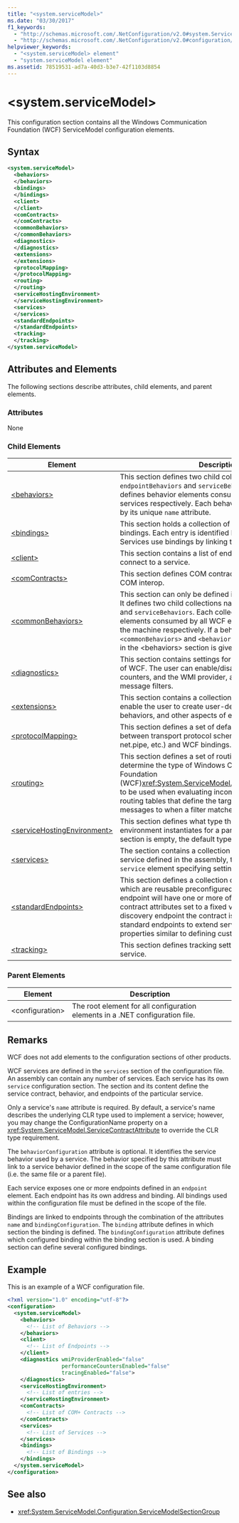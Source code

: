 ```yaml
---
title: "<system.serviceModel>"
ms.date: "03/30/2017"
f1_keywords: 
  - "http://schemas.microsoft.com/.NetConfiguration/v2.0#system.ServiceModel"
  - "http://schemas.microsoft.com/.NetConfiguration/v2.0#configuration/system.ServiceModel"
helpviewer_keywords: 
  - "<system.serviceModel> element"
  - "system.serviceModel element"
ms.assetid: 78519531-ad7a-40d3-b3e7-42f1103d8854
---
```

# \<system.serviceModel>
This configuration section contains all the Windows Communication Foundation (WCF) ServiceModel configuration elements.  
  
## Syntax  
  
```xml  
<system.serviceModel>
  <behaviors>
  </behaviors>
  <bindings>
  </bindings>
  <client>
  </client>
  <comContracts>
  </comContracts>
  <commonBehaviors>
  </commonBehaviors>
  <diagnostics>
  </diagnostics>
  <extensions>
  </extensions>
  <protocolMapping>
  </protocolMapping>
  <routing>
  </routing>
  <serviceHostingEnvironment>
  </serviceHostingEnvironment>
  <services>
  </services>
  <standardEndpoints>
  </standardEndpoints>
  <tracking>
  </tracking>
</system.serviceModel>
```  
  
## Attributes and Elements  
 The following sections describe attributes, child elements, and parent elements.  
  
### Attributes  
 None  
  
### Child Elements  
  
|Element|Description|  
|-------------|-----------------|  
|[\<behaviors>](../../../../../docs/framework/configure-apps/file-schema/wcf/behaviors.md)|This section defines two child collections named `endpointBehaviors` and `serviceBehaviors`.  Each collection defines behavior elements consumed by endpoints and services respectively. Each behavior element is identified by its unique `name` attribute.|  
|[\<bindings>](../../../../../docs/framework/configure-apps/file-schema/wcf/bindings.md)|This section holds a collection of standard and custom bindings. Each entry is identified by its unique `name`. Services use bindings by linking them using the `name`.|  
|[\<client>](../../../../../docs/framework/configure-apps/file-schema/wcf/client.md)|This section contains a list of endpoints a client uses to connect to a service.|  
|[\<comContracts>](../../../../../docs/framework/configure-apps/file-schema/wcf/comcontracts.md)|This section defines COM contracts enabled for WCF and COM interop.|  
|[\<commonBehaviors>](../../../../../docs/framework/configure-apps/file-schema/wcf/commonbehaviors.md)|This section can only be defined in the machine.config file. It defines two child collections named `endpointBehaviors` and `serviceBehaviors`.  Each collection defines behavior elements consumed by all WCF endpoints and services on the machine respectively.  If a behavior is defined in both `<commonBehaviors>` and `<behaviors>` sections, the behavior in the \<behaviors> section is given preference.|  
|[\<diagnostics>](../../../../../docs/framework/configure-apps/file-schema/wcf/diagnostics.md)|This section contains settings for the diagnostics features of WCF. The user can enable/disable tracing, performance counters, and the WMI provider, and can add custom message filters.|  
|[\<extensions>](../../../../../docs/framework/configure-apps/file-schema/wcf/extensions-section.md)|This section contains a collection of extensions, which enable the user to create user-defined bindings, behaviors, and other aspects of extensions.|  
|[\<protocolMapping>](../../../../../docs/framework/configure-apps/file-schema/wcf/protocolmapping.md)|This section defines a set of default protocol mapping between transport protocol schemes (e.g., http, net.tcp, net.pipe, etc.) and WCF bindings.|  
|[\<routing>](../../../../../docs/framework/configure-apps/file-schema/wcf/routing.md)|This section defines a set of routing filters, which determine the type of Windows Communication Foundation (WCF)<xref:System.ServiceModel.Dispatcher.MessageFilter> to be used when evaluating incoming messages, as well as routing tables that define the target endpoints to send messages to when a filter matches.|  
|[\<serviceHostingEnvironment>](../../../../../docs/framework/configure-apps/file-schema/wcf/servicehostingenvironment.md)|This section defines what type the service hosting environment instantiates for a particular transport. If this section is empty, the default type is used.|  
|[\<services>](../../../../../docs/framework/configure-apps/file-schema/wcf/services.md)|The section contains a collection of services. For each service defined in the assembly, this element contains a `service` element specifying settings for the service.|  
|[\<standardEndpoints>](../../../../../docs/framework/configure-apps/file-schema/wcf/standardendpoints.md)|This section defines a collection of standard endpoints, which are reusable preconfigured endpoints. A standard endpoint will have one or more of the address, binding and contract attributes set to a fixed value. For example, in the discovery endpoint the contract is fixed. You can also use standard endpoints to extend service endpoint with new properties similar to defining custom bindings.|
|[\<tracking>](../../../../../docs/framework/configure-apps/file-schema/wcf/tracking-of-wcf.md)|This section defines tracking settings for a workflow service.|

### Parent Elements  
  
|Element|Description|  
|-------------|-----------------|  
|\<configuration>|The root element for all configuration elements in a .NET configuration file.|  
  
## Remarks  
 WCF does not add elements to the configuration sections of other products.  
  
 WCF services are defined in the `services` section of the configuration file. An assembly can contain any number of services. Each service has its own `service` configuration section. The section and its content define the service contract, behavior, and endpoints of the particular service.  
  
 Only a service's `name` attribute is required.  By default, a service's name describes the underlying CLR type used to implement a service; however, you may change the ConfigurationName property on a <xref:System.ServiceModel.ServiceContractAttribute> to override the CLR type requirement.  
  
 The `behaviorConfiguration` attribute is optional. It identifies the service behavior used by a service. The behavior specified by this attribute must link to a service behavior defined in the scope of the same configuration file (i.e. the same file or a parent file).  
  
 Each service exposes one or more endpoints defined in an `endpoint` element. Each endpoint has its own address and binding. All bindings used within the configuration file must be defined in the scope of the file.  
  
 Bindings are linked to endpoints through the combination of the attributes `name` and `bindingConfiguration`. The `binding` attribute defines in which section the binding is defined. The `bindingConfiguration` attribute defines which configured binding within the binding section is used. A binding section can define several configured bindings.  
  
## Example  
 This is an example of a WCF configuration file.  
  
```xml  
<?xml version="1.0" encoding="utf-8"?>
<configuration>
  <system.serviceModel>
    <behaviors>
      <!-- List of Behaviors -->
    </behaviors>
    <client>
      <!-- List of Endpoints -->
    </client>
    <diagnostics wmiProviderEnabled="false"
                 performanceCountersEnabled="false"
                 tracingEnabled="false">
    </diagnostics>
    <serviceHostingEnvironment>
      <!-- List of entries -->
    </serviceHostingEnvironment>
    <comContracts>
      <!-- List of COM+ Contracts -->
    </comContracts>
    <services>
      <!-- List of Services -->
    </services>
    <bindings>
      <!-- List of Bindings -->
    </bindings>
  </system.serviceModel>
</configuration>
```  
  
## See also

- <xref:System.ServiceModel.Configuration.ServiceModelSectionGroup>
